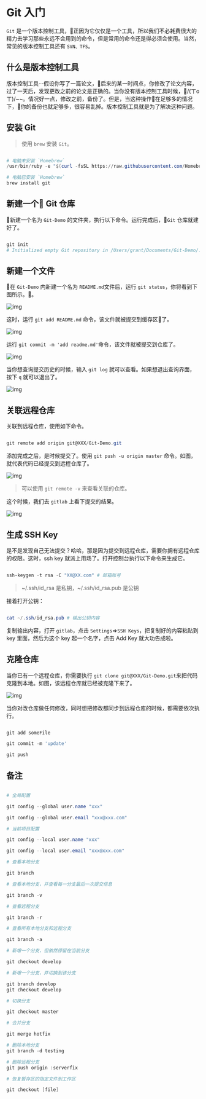 # Git 入门

`Git` 是一个版本控制工具，正因为它仅仅是一个工具，所以我们不必耗费很大的精力去学习那些永远不会用到的命令，但是常用的命令还是得必须会使用。当然，常见的版本控制工具还有 `SVN、TFS`。

## 什么是版本控制工具

版本控制工具--假设你写了一篇论文，后来的某一时间点，你修改了论文内容，过了一天后，发现更改之前的论文是正确的。当你没有版本控制工具时候，/(ㄒoㄒ)/~~。情况好一点，修改之前，备份了。但是，当这种操作在足够多的情况下，你的备份也就足够多，很容易乱掉。版本控制工具就是为了解决这种问题。

## 安装 Git

> 使用 `brew` 安装 `Git`。

```powershell

# 电脑未安装 `Homebrew`
/usr/bin/ruby -e "$(curl -fsSL https://raw.githubusercontent.com/Homebrew/install/master/install)"

# 电脑已安装 `Homebrew`
brew install git
```

## 新建一个 Git 仓库

新建一个名为 `Git-Demo` 的文件夹，执行以下命令。运行完成后，`Git` 仓库就建好了。

```powershell

git init
# Initialized empty Git repository in /Users/grant/Documents/Git-Demo/.git/

```

## 新建一个文件

在 `Git-Demo` 内新建一个名为 `README.md`文件后，运行 `git status`，你将看到下图所示。。

![img](../../img/20171118/git-1.png)

这时，运行 `git add README.md` 命令，该文件就被提交到缓存区了。

![img](../../img/20171118/git-2.png)

运行 `git commit -m 'add readme.md'`命令，该文件就被提交到仓库了。

![img](../../img/20171118/git-3.png)

当你想查询提交历史的时候，输入 `git log` 就可以查看。如果想退出查询界面，按下 `q` 就可以退出了。

![img](../../img/20171118/git-4.png)

## 关联远程仓库

关联到远程仓库，使用如下命令。

```powershell

git remote add origin git@XXX/Git-Demo.git

```

添加完成之后，是时候提交了。使用 `git push -u origin master` 命令。如图，就代表代码已经提交到远程仓库了。

![img](../../img/20171118/git-5.png)

> 可以使用 `git remote -v` 来查看关联的仓库。

这个时候，我们去 `gitlab` 上看下提交的结果。

![img](../../img/20171118/git-6.png)

## 生成 SSH Key

是不是发现自己无法提交？哈哈，那是因为提交到远程仓库，需要你拥有远程仓库的权限。这时，ssh key 就派上用场了。打开控制台执行以下命令来生成它。

```powershell

ssh-keygen -t rsa -C "XX@XX.com" # 邮箱账号

```

> ~/.ssh/id_rsa 是私钥，~/.ssh/id_rsa.pub 是公钥

接着打开公钥：

```powershell

cat ~/.ssh/id_rsa.pub # 输出公钥内容

```

复制输出内容，打开 `gitlab`，点击 `Settings`=>`SSH Keys`，把复制好的内容粘贴到 key 里面，然后为这个 key 起一个名字，点击 Add Key 就大功告成啦。

## 克隆仓库

当你已有一个远程仓库，你需要执行 `git clone git@XXX/Git-Demo.git`来把代码克隆到本地。如图，该远程仓库就已经被克隆下来了。

![img](../../img/20171118/git-7.png)

当你对改仓库做任何修改，同时想把修改都同步到远程仓库的时候，都需要依次执行。

```powershell

git add someFile

git commit -m 'update'

git push

```

## 备注

```powershell

# 全局配置

git config --global user.name "xxx"

git config --global user.email "xxx@xxx.com"

# 当前项目配置

git config --local user.name "xxx"

git config --local user.email "xxx@xxx.com"

# 查看本地分支

git branch

# 查看本地分支，并查看每一分支最后一次提交信息

git branch -v

# 查看远程分支

git branch -r

# 查看所有本地分支和远程分支

git branch -a

# 新增一个分支，但依然停留在当前分支

git checkout develop

# 新增一个分支，并切换到该分支

git branch develop
git checkout develop

# 切换分支

git checkout master

# 合并分支

git merge hotfix

# 删除本地分支
git branch -d testing

# 删除远程分支
git push origin :serverfix

# 恢复暂存区的指定文件到工作区

git checkout [file]

```
